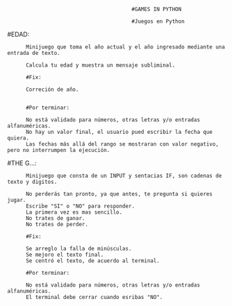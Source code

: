                                             #GAMES IN PYTHON

                                            #Juegos en Python

#EDAD:

          Minijuego que toma el año actual y el año ingresado mediante una entrada de texto.

          Calcula tu edad y muestra un mensaje subliminal.
          
          #Fix:
          
          Correción de año.
          
          
          #Por terminar:
          
          No está validado para números, otras letras y/o entradas alfanuméricas.
          No hay un valor final, el usuario pued escribir la fecha que quiera.
          Las fechas más allá del rango se mostraran con valor negativo, pero no interrumpen la ejecución.


#THE G...:

          Minijuego que consta de un INPUT y sentacias IF, son cadenas de texto y digitos.

          No perderás tan pronto, ya que antes, te pregunta si quieres jugar.
          Escribe "SI" o "NO" para responder.
          La primera vez es mas sencillo.
          No trates de ganar.
          No trates de perder.

          #Fix:
          
          Se arreglo la falla de minúsculas.
          Se mejoro el texto final.
          Se centró el texto, de acuerdo al terminal.
          
          #Por terminar:
          
          No está validado para números, otras letras y/o entradas alfanuméricas.
          El terminal debe cerrar cuando esribas "NO".
